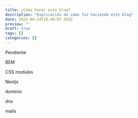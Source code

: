 ```yaml
---
title: ¿Cómo hacer este blog?
description: "Explicación de cómo fui haciendo este blog"
date: 2023-04-14T20:40:07.954Z
preview: ""
draft: true
tags: []
categories: []
---
```


Pendiente

BEM

CSS modules

Nextjs

dominio

dns

mails
